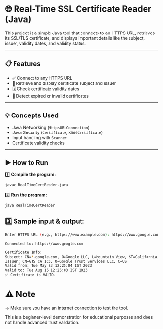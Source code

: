 # 🌐 Real-Time SSL Certificate Reader (Java)

This project is a simple Java tool that connects to an HTTPS URL, retrieves its SSL/TLS certificate, and displays important details like the subject, issuer, validity dates, and validity status.

---

## 📋 Features

- ✅ Connect to any HTTPS URL
- 🔎 Retrieve and display certificate subject and issuer
- 🗓️ Check certificate validity dates
- 🚨 Detect expired or invalid certificates

---

## 💡 Concepts Used

- Java Networking (`HttpsURLConnection`)
- Java Security (`Certificate`, `X509Certificate`)
- Input handling with `Scanner`
- Certificate validity checks

---

## ▶️ How to Run

1️⃣ **Compile the program:**
```bash
javac RealTimeCertReader.java
```
2️⃣ **Run the program:**
```bash
java RealTimeCertReader
```
## 3️⃣ Sample input & output:
```bash
Enter HTTPS URL (e.g., https://www.example.com): https://www.google.com

Connected to: https://www.google.com

Certificate Info:
Subject: CN=*.google.com, O=Google LLC, L=Mountain View, ST=California, C=US
Issuer: CN=GTS CA 1C3, O=Google Trust Services LLC, C=US
Valid from: Tue May 23 12:25:04 IST 2023
Valid to: Tue Aug 15 12:25:03 IST 2023
✅ Certificate is VALID.
```
# **⚠️ Note**
-> Make sure you have an internet connection to test the tool.

This is a beginner-level demonstration for educational purposes and does not handle advanced trust validation.
